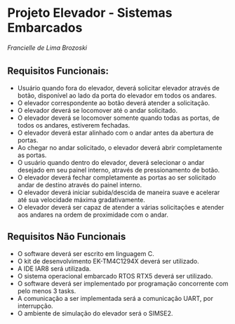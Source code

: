 # Projeto Elevador - Sistemas Embarcados

###### Francielle de Lima Brozoski



##    Requisitos Funcionais:


- Usuário quando fora do elevador, deverá solicitar elevador através de botão, disponível ao lado da porta do elevador em todos os andares.
- O elevador correspondente ao botão deverá atender a solicitação. 
- O elevador deverá se locomover até o andar solicitado.
- O elevador deverá se locomover somente quando todas as portas, de todos os andares, estiverem fechadas.
- O elevador deverá estar alinhado com o andar antes da abertura de portas.
- Ao chegar no andar solicitado, o elevador deverá abrir completamente as portas.
- O  usuário quando dentro do elevador, deverá selecionar o andar desejado em seu painel interno, através de pressionamento de botão.
- O elevador deverá fechar completamente as portas ao ser solicitado andar de destino através do painel interno.
- O elevador deverá iniciar subida/descida de maneira suave e acelerar até sua velocidade máxima gradativamente.
- O elevador deverá ser capaz de atender a várias solicitações e atender aos andares na ordem de proximidade com o andar.



## Requisitos Não Funcionais


- O software deverá ser escrito em linguagem C.
- O kit de desenvolvimento EK-TM4C1294X deverá ser utilizado.
- A IDE IAR8 será utilizada.
- O sistema operacional embarcado RTOS RTX5 deverá ser utilizado.
- O software deverá ser implementado por programação concorrente com pelo menos 3 tasks.
- A comunicação a ser implementada será a comunicação UART, por interrupção.
- O ambiente de simulação do elevador será o SIMSE2.


